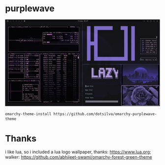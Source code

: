 # purplewave

![Image](https://github.com/dotsilva/omarchy-purplewave-theme/blob/521351efd54ce34cd181ae257dc72b2735b06eac/preview.png)

```
omarchy-theme-install https://github.com/dotsilva/omarchy-purplewave-theme
```

# Thanks

i like lua, so i included a lua logo wallpaper, thanks: https://www.lua.org; walker: https://github.com/abhijeet-swami/omarchy-forest-green-theme
